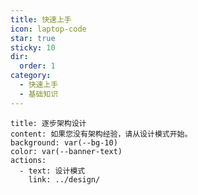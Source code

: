```yaml
---
title: 快速上手
icon: laptop-code
star: true
sticky: 10
dir:
  order: 1
category:
  - 快速上手
  - 基础知识
---
```


```component VPBanner
title: 逐步架构设计
content: 如果您没有架构经验，请从设计模式开始。
background: var(--bg-10)
color: var(--banner-text)
actions:
  - text: 设计模式
    link: ../design/
```


